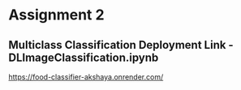 # Assignment 2

## Multiclass Classification Deployment Link - DLImageClassification.ipynb
https://food-classifier-akshaya.onrender.com/

